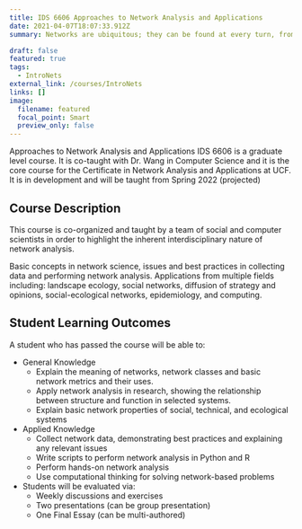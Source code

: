 ```yaml
---
title: IDS 6606 Approaches to Network Analysis and Applications
date: 2021-04-07T18:07:33.912Z
summary: Networks are ubiquitous; they can be found at every turn, from alliance formation to opinions, from rivers to species migration, from proteins to computers and the internet, from trade to disease spreading, from friendship to co-working and innovation. How entities (people, countries, proteins, species, landscapes, etc.) are linked to each other often affects how processes unfold (i.e. the resilience of food-webs, the spread of information on the internet, the ability to reduce or facilitate contagions and trade, or how opinions and ideas are shared). In other words, structure influences process, and thus the underlying network structure (how things are linked to each other) affects overall system behavior. Network structure thus helps us understand individual components and their collective behavior.

draft: false
featured: true
tags:
  - IntroNets
external_link: /courses/IntroNets
links: []
image:
  filename: featured
  focal_point: Smart
  preview_only: false
---
```

Approaches to Network Analysis and Applications IDS 6606 is a graduate level course.
It is co-taught with Dr. Wang in Computer Science and it is the core course for the
Certificate in Network Analysis and Applications at UCF. 
It is in development and will be taught from Spring 2022 (projected)

## Course Description
This course is co-organized and taught by a team of social and computer scientists in order to highlight the inherent interdisciplinary nature of network analysis. 

Basic concepts in network science, issues and best practices in collecting data and performing network analysis. Applications from multiple fields including: landscape ecology, social networks, diffusion of strategy and opinions, social-ecological networks, epidemiology, and computing. 


## Student Learning Outcomes
A student who has passed the course will be able to:
- General Knowledge
  -	Explain the meaning of networks, network classes and basic network metrics and their uses. 
  -	Apply network analysis in research, showing the relationship between structure and function in selected systems.
  -	Explain basic network properties of social, technical, and ecological systems
- Applied Knowledge 
  -	Collect network data, demonstrating best practices and explaining any relevant issues
  -	Write scripts to perform network analysis in Python and R
  -	Perform hands-on network analysis
  -	Use computational thinking for solving network-based problems
- Students will be evaluated via:
  -	Weekly discussions and exercises
  -	Two presentations (can be group presentation)
  -	One Final Essay (can be multi-authored)

